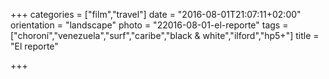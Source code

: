 +++
categories = ["film","travel"]
date = "2016-08-01T21:07:11+02:00"
orientation = "landscape"
photo = "22016-08-01-el-reporte"
tags = ["choroní","venezuela","surf","caribe","black & white","ilford","hp5+"]
title = "El reporte"

+++
